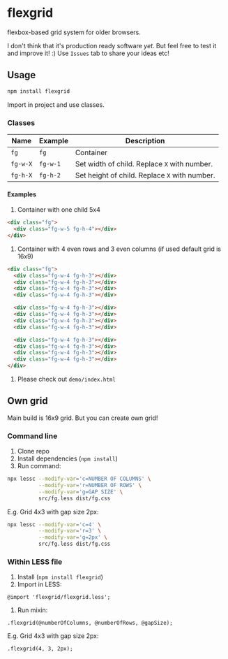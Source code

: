 # flexgrid

flexbox-based grid system for older browsers.

I don't think that it's production ready software *yet*. But feel free to test it and improve it! :)
Use `Issues` tab to share your ideas etc!

## Usage

```sh
npm install flexgrid
```

Import in project and use classes.

### Classes

Name | Example | Description
--- | --- | ---
`fg` | `fg` | Container
`fg-w-X` | `fg-w-1` | Set width of child. Replace `X` with number.
`fg-h-X` | `fg-h-2` | Set height of child. Replace `X` with number.

#### Examples

1. Container with one child 5x4

```html
<div class="fg">
  <div class="fg-w-5 fg-h-4"></div>
</div>
```

1. Container with 4 even rows and 3 even columns (if used default grid is 16x9)

```html
<div class="fg">
  <div class="fg-w-4 fg-h-3"></div>
  <div class="fg-w-4 fg-h-3"></div>
  <div class="fg-w-4 fg-h-3"></div>
  <div class="fg-w-4 fg-h-3"></div>

  <div class="fg-w-4 fg-h-3"></div>
  <div class="fg-w-4 fg-h-3"></div>
  <div class="fg-w-4 fg-h-3"></div>
  <div class="fg-w-4 fg-h-3"></div>

  <div class="fg-w-4 fg-h-3"></div>
  <div class="fg-w-4 fg-h-3"></div>
  <div class="fg-w-4 fg-h-3"></div>
  <div class="fg-w-4 fg-h-3"></div>
</div>
```

1. Please check out `demo/index.html`

## Own grid

Main build is 16x9 grid. But you can create own grid!

### Command line

1. Clone repo
1. Install dependencies (`npm install`)
1. Run command:

```sh
npx lessc --modify-var='c=NUMBER OF COLUMNS' \
          --modify-var='r=NUMBER OF ROWS' \
          --modify-var='g=GAP SIZE' \
          src/fg.less dist/fg.css
```

E.g. Grid 4x3 with gap size 2px:

```sh
npx lessc --modify-var='c=4' \
          --modify-var='r=3' \
          --modify-var='g=2px' \
          src/fg.less dist/fg.css
```

### Within LESS file

1. Install (`npm install flexgrid`)
1. Import in LESS:

```less
@import 'flexgrid/flexgrid.less';
```

1. Run mixin:

```less
.flexgrid(@numberOfColumns, @numberOfRows, @gapSize);
```

E.g. Grid 4x3 with gap size 2px:

```less
.flexgrid(4, 3, 2px);
```
